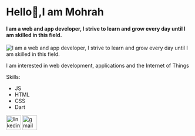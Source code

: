 # Hello👋,I am Mohrah
#### I am a web and app developer, I strive to learn and grow every day until I am skilled in this field.
![I am a web and app developer, I strive to learn and grow every day until I am skilled in this field.](https://media.licdn.com/dms/image/D4E16AQHPljCE2kXP_Q/profile-displaybackgroundimage-shrink_350_1400/0/1682497206022?e=1687996800&v=beta&t=vFQIEm34ta1x9d6z5T3vNdEskIG8NtdHZ_gkgTVSgvE)

I am interested in web development, applications and the Internet of Things

Skills:  
* JS 
* HTML 
* CSS
* Dart




[<img src='https://cdn.jsdelivr.net/npm/simple-icons@3.0.1/icons/linkedin.svg' alt='linkedin' height='40'>](https://www.linkedin.com/in/https://www.linkedin.com/in/%D9%85%D9%87%D8%B1%D9%87-%D8%A7%D9%84%D8%AC%D8%B9%D9%8A%D8%AF-240758270?lipi=urn%3Ali%3Apage%3Ad_flagship3_profile_view_base_contact_details%3Bb%2B6GXoN6TIGc9fWek2Gf3A%3D%3D/)  [<img src='https://cdn.jsdelivr.net/npm/simple-icons@3.0.1/icons/gmail.svg' alt='gmail' height='40'>](mhra0244@gmail.com)  


